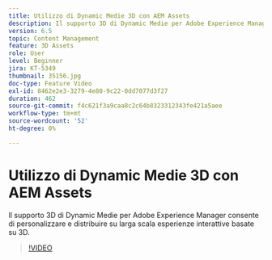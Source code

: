 ```yaml
---
title: Utilizzo di Dynamic Medie 3D con AEM Assets
description: Il supporto 3D di Dynamic Medie per Adobe Experience Manager consente di personalizzare e distribuire in modo semplice e su larga scala esperienze interattive basate su 3D
version: 6.5
topic: Content Management
feature: 3D Assets
role: User
level: Beginner
jira: KT-5349
thumbnail: 35156.jpg
doc-type: Feature Video
exl-id: 8462e2e3-3279-4e80-9c22-0dd7077d3f27
duration: 462
source-git-commit: f4c621f3a9caa8c2c64b8323312343fe421a5aee
workflow-type: tm+mt
source-wordcount: '52'
ht-degree: 0%

---
```


# Utilizzo di Dynamic Medie 3D con AEM Assets

Il supporto 3D di Dynamic Medie per Adobe Experience Manager consente di personalizzare e distribuire su larga scala esperienze interattive basate su 3D.

>[!VIDEO](https://video.tv.adobe.com/v/35156?quality=12&learn=on)
